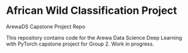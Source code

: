 # African Wild Classification Project

ArewaDS Capstone Project Repo

This repository contains code for the Arewa Data Science Deep Learning with PyTorch capstone project for Group 2. Work in progress. 
